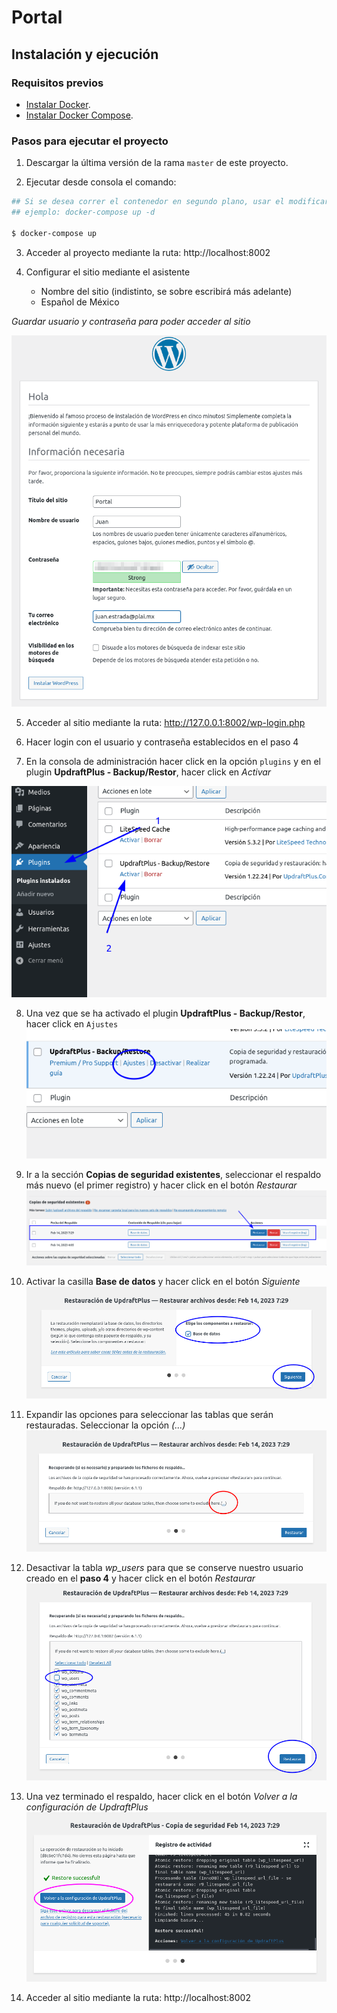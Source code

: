 # Portal

## Instalación y ejecución
### Requisitos previos
- [Instalar Docker](https://docs.docker.com/engine/install/).
- [Instalar Docker Compose](https://docs.docker.com/compose/install/).

### Pasos para ejecutar el proyecto
1. Descargar la última versión de la rama `master` de este proyecto.

2. Ejecutar desde consola el comando:
```bash
## Si se desea correr el contenedor en segundo plano, usar el modificar -d (detached)
## ejemplo: docker-compose up -d

$ docker-compose up
```

3. Acceder al proyecto mediante la ruta: http://localhost:8002

4. Configurar el sitio mediante el asistente
	- Nombre del sitio (indistinto, se sobre escribirá más adelante)
	- Español de México
	
_Guardar usuario y contraseña para poder acceder al sitio_
	
![Alt text](/readme-img/01-config.png "Optional title")

5. Acceder al sitio mediante la ruta: http://127.0.0.1:8002/wp-login.php

6. Hacer login con el usuario y contraseña establecidos en el paso 4

7. En la consola de administración hacer click en la opción `plugins` y en el plugin **UpdraftPlus - Backup/Restor**, hacer click en _Activar_

![Alt text](/readme-img/02-plugin-activation.png "Optional title")

8. Una vez que se ha activado el plugin **UpdraftPlus - Backup/Restor**, hacer click en `Ajustes`
![Alt text](/readme-img/03-plugin-config.png "Optional title")

9. Ir a la sección **Copias de seguridad existentes**, seleccionar el respaldo más nuevo (el primer registro) y hacer click en el botón _Restaurar_
![Alt text](/readme-img/04-backup-select.png "Optional title")

10. Activar la casilla **Base de datos** y hacer click en el botón _Siguiente_
![Alt text](/readme-img/05-backup-check-db.png "Optional title")

11. Expandir las opciones para seleccionar las tablas que serán restauradas. Seleccionar la opción _(...)_
![Alt text](/readme-img/06-pick-tables.png "Optional title")

12. Desactivar la tabla *wp_users* para que se conserve nuestro usuario creado en el **paso 4** y hacer click en el botón _Restaurar_
![Alt text](/readme-img/07-exclude-users-table.png "Optional title")

13. Una vez terminado el respaldo, hacer click en el botón _Volver a la configuración de UpdraftPlus_
![Alt text](/readme-img/08-finished.png "Optional title")

14. Acceder al sitio mediante la ruta: http://localhost:8002

